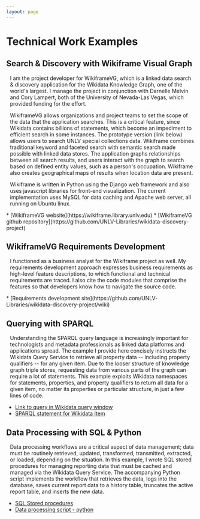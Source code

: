 ```yaml
---
layout: page
---
```

<style>
    p {
        margin-left: 10px;
    }
</style>
# Technical Work Examples
## Search & Discovery with Wikiframe Visual Graph
<p>I am the project developer for WikiframeVG, which is a linked data search & discovery application for the Wikidata Knowledge Graph, one of the world's largest. I manage the project in conjunction with Darnelle Melvin and Cory Lampert, both of the University of Nevada-Las Vegas, which provided funding for the effort.</p>
<p>WikiframeVG allows organizations and project teams to set the scope of the data that the application searches. This is a critical feature, since Wikidata contains billions of statements, which become an impediment to efficient search in some instances. The prototype version (link below) allows users to search UNLV special collections data. Wikiframe combines traditional keyword and faceted search with semantic search made possible with linked data stores. The application graphs relationships between all search results, and users interact with the graph to search based on defined entity values, such as a person's occupation. Wikiframe also creates geographical maps of results when location data are present.</p>
<p>Wikiframe is written in Python using the Django web framework and also uses javascript libraries for front-end visualization. The current implementation uses MySQL for data caching and Apache web server, all running on Ubuntu linux.</p>
 * [WikiframeVG website](https://wikiframe.library.unlv.edu)
 * [WikiframeVG github repository](https://github.com/UNLV-Libraries/wikidata-discovery-project)

## WikiframeVG Requirements Development
<p>I functioned as a business analyst for the Wikiframe project as well. My requirements development approach expresses business requirements as high-level feature descriptions, to which functional and technical requirements are traced. I also cite the code modules that comprise the features so that developers know how to navigate the source code.</p>
 * [Requirements development site](https://github.com/UNLV-Libraries/wikidata-discovery-project/wiki)

## Querying with SPARQL
<p>Understanding the SPARQL query language is increasingly important for technologists and metadata professionals as linked data platforms and applications spread. The example I provide here concisely instructs the Wikidata Query Service to retrieve all property data -- including property qualifiers -- for any given item. Due to the looser structure of knowledge graph triple stores, requesting data from various parts of the graph can require a lot of statements. This example exploits Wikidata namespaces for statements, properties, and property qualifiers to return all data for a given item, no matter its properties or particular structure, in just a few lines of code.</p>

 * [Link to query in Wikidata query window](https://w.wiki/8G5b)
 * [SPARQL statement for Wikidata Item](/docs/item_sparql.txt)

## Data Processing with SQL & Python
<p>Data processing workflows are a critical aspect of data management; data must be routinely retrieved, updated, transformed, transmitted, extracted, or loaded, depending on the situation. In this example, I wrote SQL stored procedures for managing reporting data that must be cached and managed via the Wikidata Query Service. The accompanying Python script implements the workflow that retrieves the data, logs into the database, saves current report data to a history table, truncates the active report table, and inserts the new data.</p>

 * [SQL Stored procedures](/docs/cache_report_data_sql.txt)
 * [Data processing script - python](/docs/get_stats_py.txt)

